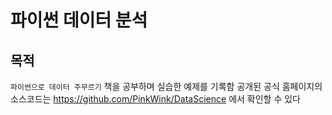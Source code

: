 # 파이썬 데이터 분석

## 목적

`파이썬으로 데이터 주무르기` 책을 공부하며 실습한 예제를 기록함
공개된 공식 홈페이지의 소스코드는 https://github.com/PinkWink/DataScience 에서 확인할 수 있다


